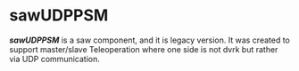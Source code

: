 # sawUDPPSM #
***sawUDPPSM*** is a saw component, and it is legacy version. It was created to support master/slave Teleoperation where one side is not dvrk but rather via UDP communication.
